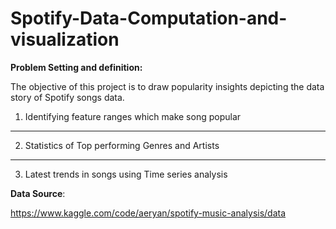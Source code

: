 # Spotify-Data-Computation-and-visualization

**Problem Setting and definition:**

The objective of this project is to draw popularity insights depicting the data story of Spotify songs data.


1) Identifying feature ranges which make song popular

---


2) Statistics of Top performing Genres and Artists

---


3) Latest trends in songs using Time series analysis


**Data Source**: 

https://www.kaggle.com/code/aeryan/spotify-music-analysis/data
